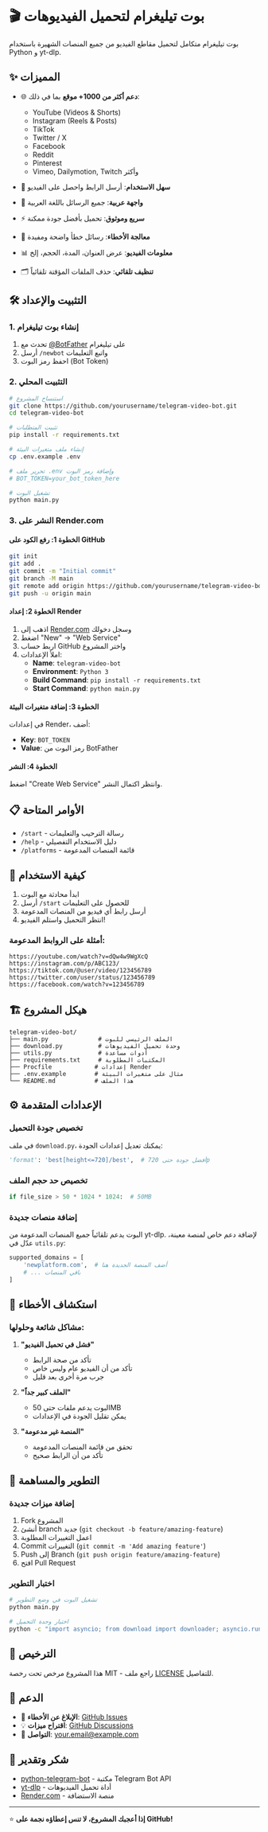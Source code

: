 # 🎬 بوت تيليغرام لتحميل الفيديوهات

بوت تيليغرام متكامل لتحميل مقاطع الفيديو من جميع المنصات الشهيرة باستخدام Python و yt-dlp.

## ✨ المميزات

- 🌐 **دعم أكثر من 1000+ موقع** بما في ذلك:
  - YouTube (Videos & Shorts)
  - Instagram (Reels & Posts)
  - TikTok
  - Twitter / X
  - Facebook
  - Reddit
  - Pinterest
  - Vimeo, Dailymotion, Twitch وأكثر

- 🚀 **سهل الاستخدام**: أرسل الرابط واحصل على الفيديو
- 📱 **واجهة عربية**: جميع الرسائل باللغة العربية
- ⚡ **سريع وموثوق**: تحميل بأفضل جودة ممكنة
- 🔄 **معالجة الأخطاء**: رسائل خطأ واضحة ومفيدة
- 📊 **معلومات الفيديو**: عرض العنوان، المدة، الحجم، إلخ
- 🗂️ **تنظيف تلقائي**: حذف الملفات المؤقتة تلقائياً

## 🛠️ التثبيت والإعداد

### 1. إنشاء بوت تيليغرام

1. تحدث مع [@BotFather](https://t.me/BotFather) على تيليغرام
2. أرسل `/newbot` واتبع التعليمات
3. احفظ رمز البوت (Bot Token)

### 2. التثبيت المحلي

```bash
# استنساخ المشروع
git clone https://github.com/yourusername/telegram-video-bot.git
cd telegram-video-bot

# تثبيت المتطلبات
pip install -r requirements.txt

# إنشاء ملف متغيرات البيئة
cp .env.example .env

# تحرير ملف .env وإضافة رمز البوت
# BOT_TOKEN=your_bot_token_here

# تشغيل البوت
python main.py
```

### 3. النشر على Render.com

#### الخطوة 1: رفع الكود على GitHub
```bash
git init
git add .
git commit -m "Initial commit"
git branch -M main
git remote add origin https://github.com/yourusername/telegram-video-bot.git
git push -u origin main
```

#### الخطوة 2: إعداد Render
1. اذهب إلى [Render.com](https://render.com) وسجل دخولك
2. اضغط "New" → "Web Service"
3. اربط حساب GitHub واختر المشروع
4. املأ الإعدادات:
   - **Name**: `telegram-video-bot`
   - **Environment**: `Python 3`
   - **Build Command**: `pip install -r requirements.txt`
   - **Start Command**: `python main.py`

#### الخطوة 3: إضافة متغيرات البيئة
في إعدادات Render، أضف:
- **Key**: `BOT_TOKEN`
- **Value**: رمز البوت من BotFather

#### الخطوة 4: النشر
اضغط "Create Web Service" وانتظر اكتمال النشر.

## 📋 الأوامر المتاحة

- `/start` - رسالة الترحيب والتعليمات
- `/help` - دليل الاستخدام التفصيلي
- `/platforms` - قائمة المنصات المدعومة

## 🎯 كيفية الاستخدام

1. ابدأ محادثة مع البوت
2. أرسل `/start` للحصول على التعليمات
3. أرسل رابط أي فيديو من المنصات المدعومة
4. انتظر التحميل واستلم الفيديو!

### أمثلة على الروابط المدعومة:
```
https://youtube.com/watch?v=dQw4w9WgXcQ
https://instagram.com/p/ABC123/
https://tiktok.com/@user/video/123456789
https://twitter.com/user/status/123456789
https://facebook.com/watch?v=123456789
```

## 🏗️ هيكل المشروع

```
telegram-video-bot/
├── main.py              # الملف الرئيسي للبوت
├── download.py          # وحدة تحميل الفيديوهات
├── utils.py             # أدوات مساعدة
├── requirements.txt     # المكتبات المطلوبة
├── Procfile            # إعدادات Render
├── .env.example        # مثال على متغيرات البيئة
└── README.md           # هذا الملف
```

## ⚙️ الإعدادات المتقدمة

### تخصيص جودة التحميل
في ملف `download.py`، يمكنك تعديل إعدادات الجودة:

```python
'format': 'best[height<=720]/best',  # أفضل جودة حتى 720p
```

### تخصيص حد حجم الملف
```python
if file_size > 50 * 1024 * 1024:  # 50MB
```

### إضافة منصات جديدة
البوت يدعم تلقائياً جميع المنصات المدعومة من yt-dlp. لإضافة دعم خاص لمنصة معينة، عدّل في `utils.py`:

```python
supported_domains = [
    'newplatform.com',  # أضف المنصة الجديدة هنا
    # ... باقي المنصات
]
```

## 🐛 استكشاف الأخطاء

### مشاكل شائعة وحلولها:

1. **"فشل في تحميل الفيديو"**
   - تأكد من صحة الرابط
   - تأكد من أن الفيديو عام وليس خاص
   - جرب مرة أخرى بعد قليل

2. **"الملف كبير جداً"**
   - البوت يدعم ملفات حتى 50MB
   - يمكن تقليل الجودة في الإعدادات

3. **"المنصة غير مدعومة"**
   - تحقق من قائمة المنصات المدعومة
   - تأكد من أن الرابط صحيح

## 🔧 التطوير والمساهمة

### إضافة ميزات جديدة
1. Fork المشروع
2. أنشئ branch جديد (`git checkout -b feature/amazing-feature`)
3. اعمل التغييرات المطلوبة
4. Commit التغييرات (`git commit -m 'Add amazing feature'`)
5. Push إلى Branch (`git push origin feature/amazing-feature`)
6. افتح Pull Request

### اختبار التطوير
```bash
# تشغيل البوت في وضع التطوير
python main.py

# اختبار وحدة التحميل
python -c "import asyncio; from download import downloader; asyncio.run(downloader.get_video_info('https://youtube.com/watch?v=dQw4w9WgXcQ'))"
```

## 📝 الترخيص

هذا المشروع مرخص تحت رخصة MIT - راجع ملف [LICENSE](LICENSE) للتفاصيل.

## 🤝 الدعم

- 🐛 **الإبلاغ عن الأخطاء**: [GitHub Issues](https://github.com/yourusername/telegram-video-bot/issues)
- 💡 **اقتراح ميزات**: [GitHub Discussions](https://github.com/yourusername/telegram-video-bot/discussions)
- 📧 **التواصل**: [your.email@example.com](mailto:your.email@example.com)

## 🙏 شكر وتقدير

- [python-telegram-bot](https://github.com/python-telegram-bot/python-telegram-bot) - مكتبة Telegram Bot API
- [yt-dlp](https://github.com/yt-dlp/yt-dlp) - أداة تحميل الفيديوهات
- [Render.com](https://render.com) - منصة الاستضافة

---

⭐ **إذا أعجبك المشروع، لا تنس إعطاؤه نجمة على GitHub!**
